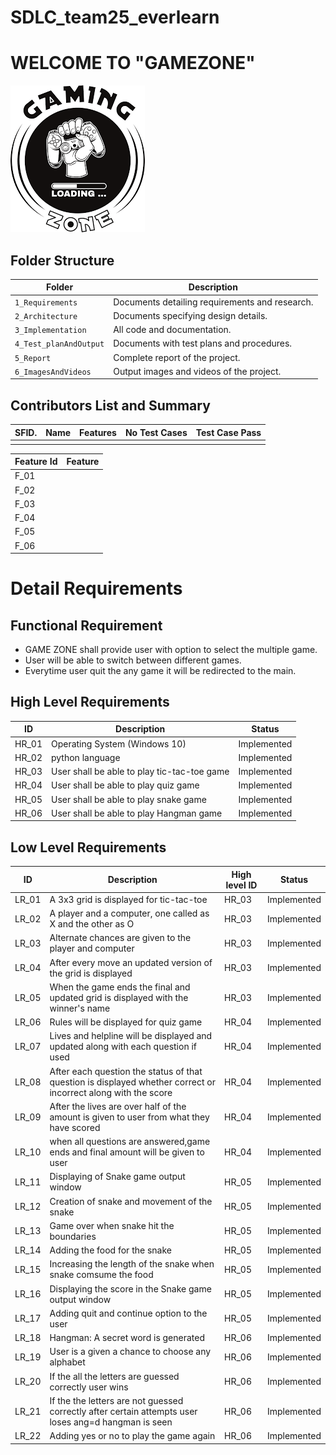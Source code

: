 # SDLC_team25_everlearn
# WELCOME TO  "GAMEZONE"
![Banner](https://github.com/hrithwik6986/SDLC_25_everlearn/blob/main/1_Requirements/gaming.png)



## Folder Structure
Folder                  | Description
------------------------| -----------------------------------------
`1_Requirements`        | Documents detailing requirements and research.
`2_Architecture`        | Documents specifying design details.
`3_Implementation`      | All code and documentation.
`4_Test_planAndOutput`  | Documents with test plans and procedures.
`5_Report`              | Complete report of the project.
`6_ImagesAndVideos`     | Output images and videos of the project.


## Contributors List and Summary

SFID.  |  Name      |    Features                       |   No Test Cases|  Test Case Pass|
-------|----------- |-----------------------------------|----------------|----------------|
       |            |                                   |                |                |
       

| Feature Id | Feature                                                          |
| -----------|------------------------------------------------------------------|
|F_01|       | options to choose the operation to be perform.                   |                 
|F_02|       | Based on the options selected HangMan_game is performed if its 1 |            
|F_03|       | Quiz_game is performed if it is option 2                         |
|F_04|       | Tic-Tac-Toe is performed if it is option 3                       |
|F_05|       | Snake_game  is performed if it is option 4                       |
|F_06|       |Numbers are to be entered based on the operations that is selected|

# Detail Requirements
## Functional Requirement 
* GAME ZONE shall provide user with option to select the multiple game. 
* User will be able to switch between different games.
* Everytime user quit the any game it will be redirected to the main.

## High Level Requirements

|      ID          |Description                          |Status                         
|----------------|---------------------------------|-----------------------------|
|HR_01|Operating System (Windows 10)               |Implemented                  |
|HR_02|python language                             |Implemented                  |
|HR_03|User shall be able to play tic-tac-toe game |Implemented                  |
|HR_04|User shall be able to play quiz game        |Implemented                  |
|HR_05|User shall be able to play snake game       |Implemented                  |
|HR_06|User shall be able to play Hangman game     |Implemented                  |


## Low Level Requirements

|      ID          |Description                                                                                      |High level ID          |Status |                        
|----------------|---------------------------------------------------------------------------------------------------|-----------------------|-----------|
|LR_01|       A 3x3 grid is displayed for tic-tac-toe                                                                |HR_03                  |Implemented|
|LR_02|          A player and a computer, one called as X and the other as O                                         |HR_03                  |Implemented|
|LR_03| Alternate chances are given to the player and computer                                                       |HR_03                  |Implemented|
|LR_04| After every move an updated version of the grid is displayed                                                 |HR_03                  |Implemented|
|LR_05| When the game ends the final and updated grid is displayed with the winner's name                            |HR_03                  |Implemented|
|LR_06| Rules will be displayed for quiz game                                                                        |HR_04                  |Implemented|
|LR_07|Lives and helpline will be displayed and updated along with each question if used                             |HR_04                  |Implemented|
|LR_08|After each question the status of that question is displayed whether correct or incorrect along with the score|HR_04                  |Implemented|
|LR_09|After the lives are over half of the amount is given to user from what they have scored                       |HR_04                  |Implemented|
|LR_10|when all questions are answered,game ends and final amount will be given to user                              |HR_04                  |Implemented|
|LR_11|Displaying of Snake game output window                                                                        |HR_05                  |Implemented|
|LR_12|Creation of snake and movement of the snake                                                                   |HR_05                  |Implemented|
|LR_13|Game over when snake hit the boundaries                                                                       |HR_05                  |Implemented|
|LR_14|Adding the food for the snake                                                                                 |HR_05                  |Implemented|
|LR_15|Increasing the length of the snake when snake comsume the food                                                |HR_05                  |Implemented|
|LR_16|Displaying the score in the Snake game output window                                                          |HR_05                  |Implemented|
|LR_17|Adding quit and continue option to the user                                                                   |HR_05                  |Implemented|
|LR_18|Hangman: A secret word is generated                                                                           |HR_06                  |Implemented|
|LR_19|User is a given a chance to choose any alphabet                                                               |HR_06                  |Implemented|
|LR_20|If the all the letters are guessed correctly user wins                                                        |HR_06                  |Implemented|
|LR_21|If the the letters are not guessed correctly after certain attempts user loses ang=d hangman is seen          |HR_06                  |Implemented|
|LR_22|Adding yes or no to play the game again                                                                       |HR_06                  |Implemented|

